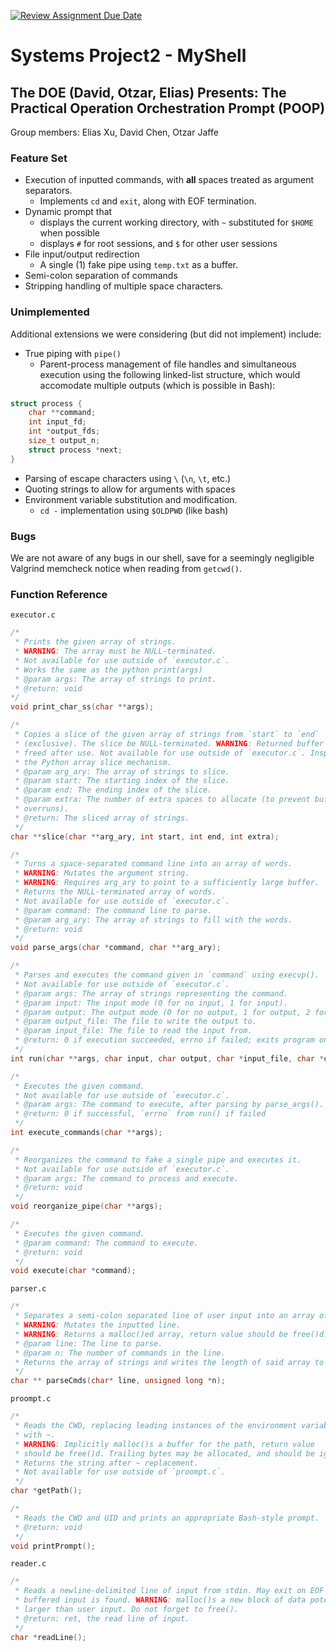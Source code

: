 [![Review Assignment Due Date](https://classroom.github.com/assets/deadline-readme-button-22041afd0340ce965d47ae6ef1cefeee28c7c493a6346c4f15d667ab976d596c.svg)](https://classroom.github.com/a/Tfg6waJb)

# Systems Project2 - MyShell

## The DOE (David, Otzar, Elias) Presents: The Practical Operation Orchestration Prompt (POOP)

Group members: Elias Xu, David Chen, Otzar Jaffe

### Feature Set

- Execution of inputted commands, with **all** spaces treated as argument separators.
  - Implements `cd` and `exit`, along with EOF termination.
- Dynamic prompt that
  - displays the current working directory, with `~` substituted for `$HOME` when possible
  - displays `#` for root sessions, and `$` for other user sessions
- File input/output redirection
  - A single (1) fake pipe using `temp.txt` as a buffer.
- Semi-colon separation of commands
- Stripping handling of multiple space characters.

### Unimplemented

Additional extensions we were considering (but did not implement) include:
- True piping with `pipe()`
  - Parent-process management of file handles and simultaneous execution using the following linked-list structure, which would accomodate multiple outputs (which is possible in Bash):
```c
struct process {
    char **command;
    int input_fd;
    int *output_fds;
    size_t output_n;
    struct process *next;
}
```
- Parsing of escape characters using `\` (`\n`, `\t`, etc.)
- Quoting strings to allow for arguments with spaces
- Environment variable substitution and modification.
  - `cd -` implementation using `$OLDPWD` (like bash)

### Bugs

We are not aware of any bugs in our shell, save for a seemingly negligible Valgrind memcheck notice when reading from `getcwd()`.

### Function Reference

`executor.c`
```c
/*
 * Prints the given array of strings.
 * WARNING: The array must be NULL-terminated.
 * Not available for use outside of `executor.c`.
 * Works the same as the python print(args)
 * @param args: The array of strings to print.
 * @return: void
*/
void print_char_ss(char **args);

/*
 * Copies a slice of the given array of strings from `start` to `end`
 * (exclusive). The slice be NULL-terminated. WARNING: Returned buffer should be
 * freed after use. Not available for use outside of `executor.c`. Inspired by
 * the Python array slice mechanism.
 * @param arg_ary: The array of strings to slice.
 * @param start: The starting index of the slice.
 * @param end: The ending index of the slice.
 * @param extra: The number of extra spaces to allocate (to prevent buffer
 * overruns).
 * @return: The sliced array of strings.
 */
char **slice(char **arg_ary, int start, int end, int extra);

/*
 * Turns a space-separated command line into an array of words.
 * WARNING: Mutates the argument string.
 * WARNING: Requires arg_ary to point to a sufficiently large buffer.
 * Returns the NULL-terminated array of words.
 * Not available for use outside of `executor.c`.
 * @param command: The command line to parse.
 * @param arg_ary: The array of strings to fill with the words.
 * @return: void
 */
void parse_args(char *command, char **arg_ary);

/*
 * Parses and executes the command given in `command` using execvp().
 * Not available for use outside of `executor.c`.
 * @param args: The array of strings representing the command.
 * @param input: The input mode (0 for no input, 1 for input).
 * @param output: The output mode (0 for no output, 1 for output, 2 for append).
 * @param output_file: The file to write the output to.
 * @param input_file: The file to read the input from.
 * @return: 0 if execution succeeded, errno if failed; exits program on `exit`
 */
int run(char **args, char input, char output, char *input_file, char *output_file);

/*
 * Executes the given command.
 * Not available for use outside of `executor.c`.
 * @param args: The command to execute, after parsing by parse_args().
 * @return: 0 if successful, `errno` from run() if failed
 */
int execute_commands(char **args);

/*
 * Reorganizes the command to fake a single pipe and executes it.
 * Not available for use outside of `executor.c`.
 * @param args: The command to process and execute.
 * @return: void
 */
void reorganize_pipe(char **args);

/*
 * Executes the given command.
 * @param command: The command to execute.
 * @return: void
 */
void execute(char *command);
```

`parser.c`
```c
/*
 * Separates a semi-colon separated line of user input into an array of strings.
 * WARNING: Mutates the inputted line.
 * WARNING: Returns a malloc()ed array, return value should be free()d.
 * @param line: The line to parse.
 * @param n: The number of commands in the line.
 * Returns the array of strings and writes the length of said array to `n`.
 */
char ** parseCmds(char* line, unsigned long *n);
```

`proompt.c`
```c
/*
 * Reads the CWD, replacing leading instances of the environment variable $HOME
 * with ~.
 * WARNING: Implicitly malloc()s a buffer for the path, return value
 * should be free()d. Trailing bytes may be allocated, and should be ignored.
 * Returns the string after ~ replacement.
 * Not available for use outside of `proompt.c`.
 */
char *getPath();

/*
 * Reads the CWD and UID and prints an appropriate Bash-style prompt.
 * @return: void
 */
void printPrompt();
```

`reader.c`
```c
/*
 * Reads a newline-delimited line of input from stdin. May exit on EOF if no
 * buffered input is found. WARNING: malloc()s a new block of data potentially
 * larger than user input. Do not forget to free().
 * @return: ret, the read line of input.
 */
char *readLine();
```
